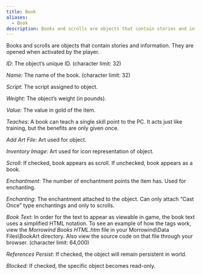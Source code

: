 ```yaml
---
title: Book
aliases:
  - Book
description: Books and scrolls are objects that contain stories and information. They are opened when activated by the player.
---
```

Books and scrolls are objects that contain stories and information. They are opened when activated by the player.

_ID_: The object’s unique ID. (character limit: 32)

_Name:_ The name of the book. (character limit: 32)

_Script_: The script assigned to object.

_Weight:_ The object’s weight (in pounds).

_Value:_ The value in gold of the item.

_Teaches_: A book can teach a single skill point to the PC. It acts just like training, but the benefits are only given once.

_Add Art File_: Art used for object.

_Inventory Image_: Art used for icon representation of object.

_Scroll_: If checked, book appears as scroll. If unchecked, book appears as a book.

_Enchantment_: The number of enchantment points the item has. Used for enchanting.

_Enchanting_: The enchantment attached to the object. Can only attach “Cast Once” type enchantings and only to scrolls.

_Book Text_: In order for the text to appear as viewable in game, the book text uses a simplified HTML notation. To see an example of how the tags work, view the _Morrowind Books HTML.htm_ file in your Morrowind\\Data Files\\BookArt directory. Also view the source code on that file through your browser. (character limit: 64,000)

_References Persist_: If checked, the object will remain persistent in world.

_Blocked:_ If checked, the specific object becomes read-only.
